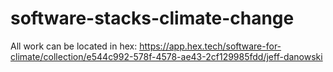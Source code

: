 # software-stacks-climate-change

All work can be located in hex: https://app.hex.tech/software-for-climate/collection/e544c992-578f-4578-ae43-2cf129985fdd/jeff-danowski
